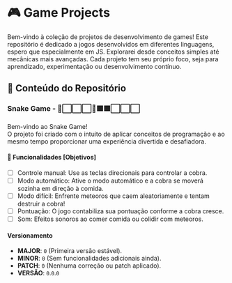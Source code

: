 # 🎮 Game Projects
Bem-vindo à coleção de projetos de desenvolvimento de games! Este repositório é dedicado a jogos desenvolvidos em diferentes linguagens, espero que especialmente em JS. Explorarei desde conceitos simples até mecânicas mais avançadas. Cada projeto tem seu próprio foco, seja para aprendizado, experimentação ou desenvolvimento contínuo.

## 📂 Conteúdo do Repositório

### Snake Game - 🍎⬜⬜⬜🐍🟩🟩⬜⬜⬜
Bem-vindo ao Snake Game!  
O projeto foi criado com o intuito de aplicar conceitos de programação e ao mesmo tempo proporcionar uma experiência divertida e desafiadora.

#### 🚀 Funcionalidades [Objetivos]

- [ ] Controle manual: Use as teclas direcionais para controlar a cobra.
- [ ] Modo automático: Ative o modo automático e a cobra se moverá sozinha em direção à comida.
- [ ] Modo difícil: Enfrente meteoros que caem aleatoriamente e tentam destruir a cobra!
- [ ] Pontuação: O jogo contabiliza sua pontuação conforme a cobra cresce.
- [ ] Som: Efeitos sonoros ao comer comida ou colidir com meteoros.

#### Versionamento

- **MAJOR**: `0` (Primeira versão estável).
- **MINOR**: `0` (Sem funcionalidades adicionais ainda).
- **PATCH**: `0` (Nenhuma correção ou patch aplicado).
- **VERSÃO**: `0`.`0`.`0`

